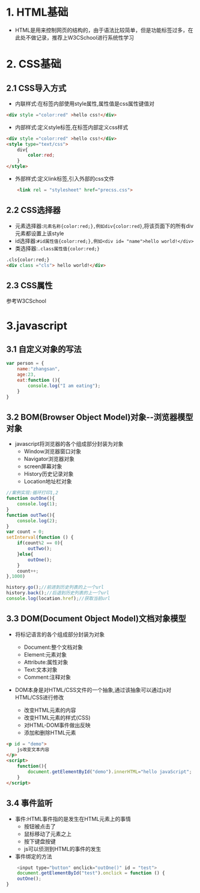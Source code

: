 # 1. HTML基础

- HTML是用来控制网页的结构的，由于语法比较简单，但是功能标签过多，在此处不做记录，推荐上W3CSchool进行系统性学习

# 2. CSS基础

## 2.1 CSS导入方式

- 内联样式:在标签内部使用style属性,属性值是css属性键值对

```html
<div style ="color:red" >hello css!</div>
```

- 内部样式:定义style标签,在标签内部定义css样式

```html
<div style ="color:red" >hello css!</div>
<style type="text/css">
    div{
        color:red;
    }
</style>
```

- 外部样式:定义link标签,引入外部的css文件

```html
    <link rel = "stylesheet" href="precss.css">
```

## 2.2 CSS选择器

- 元素选择器:`元素名称{color:red;},例如div{color:red}`,将该页面下的所有div元素都设置上该style
- id选择器:`#id属性值{color:red;},例如<div id= "name">hello world!</div>`
- 类选择器:`.class属性值{color:red;}`

```html
.cls{color:red;}
<div class ="cls"> hello world!</div>
```



## 2.3 CSS属性

参考W3CSchool

# 3.javascript

## 3.1 自定义对象的写法

```javascript
var person = {
    name:"zhangsan",
    age:23,
    eat:function (){
        console.log("I am eating");
    }
}
```



## 3.2 BOM(Browser Object Model)对象--浏览器模型对象

- javascript将浏览器的各个组成部分封装为对象
  - Window浏览器窗口对象
  - Navigator浏览器对象
  - screen屏幕对象
  - History历史记录对象
  - Location地址栏对象

```javascript
//案例实现:循环打印1,2
function outOne(){
    console.log(1);
}
function outTwo(){
    console.log(2);
}
var count = 0;
setInterval(function () {
    if(count%2 == 0){
        outTwo();
    }else{
        outOne();
    }
    count++;
},1000)
```

```javascript
history.go();//前进到历史列表的上一个url
history.back();//后退到历史列表的上一个url
console.log(location.href);//获取当前url
```

## 3.3 DOM(Document Object Model)文档对象模型

- 将标记语言的各个组成部分封装为对象
  - Document:整个文档对象 
  - Element:元素对象
  - Attribute:属性对象
  - Text:文本对象
  - Comment:注释对象

- DOM本身是对HTML/CSS文件的一个抽象,通过该抽象可以通过js对HTML/CSS进行修改
  - 改变HTML元素的内容
  - 改变HTML元素的样式(CSS)
  - 对HTML-DOM事件做出反映
  - 添加和删除HTML元素

```html
<p id = "demo">
    js改变文本内容
</p>
<script>
    function(){
        document.getElementById("demo").innerHTML="hello javaScript";
    }
</script>
```

## 3.4 事件监听

- 事件:HTML事件指的是发生在HTML元素上的事情
  - 按钮被点击了
  - 鼠标移动了元素之上
  - 按下键盘按键
  - js可以侦测到HTML的事件的发生
- 事件绑定的方法

```javascript
    <input type="button" onclick="outOne()" id = "test">
    document.getElementById("test").onclick = function () {
    outOne();
}

```




